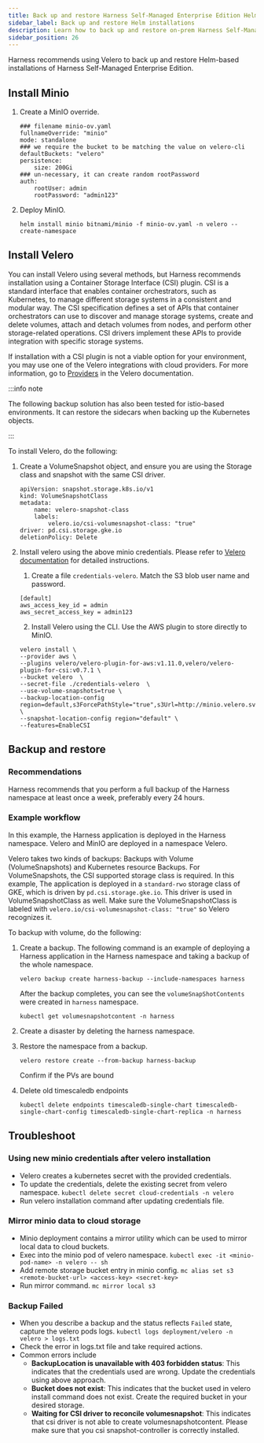 ```yaml
---
title: Back up and restore Harness Self-Managed Enterprise Edition Helm installations
sidebar_label: Back up and restore Helm installations
description: Learn how to back up and restore on-prem Harness Self-Managed Enterprise Edition Helm installations.
sidebar_position: 26
---
```


Harness recommends using Velero to back up and restore Helm-based installations of Harness Self-Managed Enterprise Edition.

## Install Minio

1. Create a MinIO override.

    ```
    ### filename minio-ov.yaml
    fullnameOverride: "minio"
    mode: standalone
    ### we require the bucket to be matching the value on velero-cli
    defaultBuckets: "velero"
    persistence:
        size: 200Gi
    ### un-necessary, it can create random rootPassword
    auth:
        rootUser: admin
        rootPassword: "admin123"
    ```

2. Deploy MinIO.

    `helm install minio bitnami/minio -f minio-ov.yaml -n velero --create-namespace`

## Install Velero

You can install Velero using several methods, but Harness recommends installation using a Container Storage Interface (CSI) plugin. CSI is a standard interface that enables container orchestrators, such as Kubernetes, to manage different storage systems in a consistent and modular way. The CSI specification defines a set of APIs that container orchestrators can use to discover and manage storage systems, create and delete volumes, attach and detach volumes from nodes, and perform other storage-related operations. CSI drivers implement these APIs to provide integration with specific storage systems.

If installation with a CSI plugin is not a viable option for your environment, you may use one of the Velero integrations with cloud providers. For more information, go to [Providers](https://velero.io/docs/main/supported-providers/) in the Velero documentation.

:::info note

The following backup solution has also been tested for istio-based environments. It can restore the sidecars when backing up the Kubernetes objects.

:::

To install Velero, do the following:

1. Create a VolumeSnapshot object, and ensure you are using the Storage class and snapshot with the same CSI driver.
    ```
    apiVersion: snapshot.storage.k8s.io/v1
    kind: VolumeSnapshotClass
    metadata:
        name: velero-snapshot-class
        labels:
            velero.io/csi-volumesnapshot-class: "true"
    driver: pd.csi.storage.gke.io
    deletionPolicy: Delete
    ```

2. Install velero using the above minio credentials. Please refer to [Velero documentation](https://velero.io/docs/main/csi/) for detailed instructions.
   1. Create a file `credentials-velero`. Match the S3 blob user name and password.


    ```
    [default]
    aws_access_key_id = admin
    aws_secret_access_key = admin123
    ```

   2. Install Velero using the CLI. Use the AWS plugin to store directly to MinIO.


    ```
    velero install \
    --provider aws \
    --plugins velero/velero-plugin-for-aws:v1.11.0,velero/velero-plugin-for-csi:v0.7.1 \
    --bucket velero  \
    --secret-file ./credentials-velero  \
    --use-volume-snapshots=true \
    --backup-location-config region=default,s3ForcePathStyle="true",s3Url=http://minio.velero.svc.cluster.local:9000 \
    --snapshot-location-config region="default" \
    --features=EnableCSI
    ```

## Backup and restore

### Recommendations

Harness recommends that you perform a full backup of the Harness namespace at least once a week, preferably every 24 hours.

### Example workflow

In this example, the Harness application is deployed in the Harness namespace. Velero and MinIO are deployed in a namespace Velero.

Velero takes two kinds of backups: Backups with Volume (VolumeSnapshots) and Kubernetes resource Backups. For VolumeSnapshots, the CSI supported storage class is required. In this example, The application is deployed in a `standard-rwo` storage class of GKE, which is driven by `pd.csi.storage.gke.io`. This driver is used in VolumeSnapshotClass as well. Make sure the VolumeSnapshotClass is labeled with `velero.io/csi-volumesnapshot-class: "true"` so Velero recognizes it.

To backup with volume, do the following:

1. Create a backup. The following command is an example of deploying a Harness application in the Harness namespace and taking a backup of the whole namespace.

    ```
    velero backup create harness-backup --include-namespaces harness
    ```

    After the backup completes, you can see the `volumeSnapShotContents` were created in `harness` namespace.

    ```
    kubectl get volumesnapshotcontent -n harness
    ```
2. Create a disaster by deleting the harness namespace.

3. Restore the namespace from a backup.

    `velero restore create --from-backup harness-backup`

    Confirm if the PVs are bound
4. Delete old timescaledb endpoints

    `kubectl delete endpoints timescaledb-single-chart timescaledb-single-chart-config timescaledb-single-chart-replica -n harness`

## Troubleshoot

### Using new minio credentials after velero installation

- Velero creates a kubernetes secret with the provided credentials.
- To update the credentials, delete the existing secret from velero namespace.
  `kubectl delete secret cloud-credentials -n velero`
- Run velero installation command after updating credentials file.

### Mirror minio data to cloud storage

- Minio deployment contains a mirror utility which can be used to mirror local data to cloud buckets.
- Exec into the minio pod of velero namespace.
  `kubectl exec -it <minio-pod-name> -n velero -- sh`
- Add remote storage bucket entry in minio config.
  `mc alias set s3 <remote-bucket-url> <access-key> <secret-key>`
- Run mirror command.
  `mc mirror local s3`

### Backup Failed

- When you describe a backup and the status reflects `Failed` state, capture the velero pods logs.
  `kubectl logs deployment/velero -n velero > logs.txt`
- Check the error in logs.txt file and take required actions.
- Common errors include
  - **BackupLocation is unavailable with 403 forbidden status**: This indicates that the credentials used are wrong. Update the credentials using above approach.
  - **Bucket does not exist**: This indicates that the bucket used in velero install command does not exist. Create the required bucket in your desired storage.
  - **Waiting for CSI driver to reconcile volumesnapshot**: This indicates that csi driver is not able to create volumesnapshotcontent. Please make sure that you csi snapshot-controller is correctly installed.
